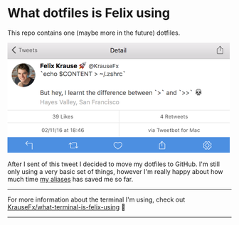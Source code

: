 # What dotfiles is Felix using

This repo contains one (maybe more in the future) dotfiles.

<img src="dotfilesTweet.png" width="500" />

After I sent of this tweet I decided to move my dotfiles to GitHub. I'm still only using a very basic set of things, however I'm really happy about how much time [my aliases](https://github.com/KrauseFx/dotfiles/blob/master/.zshrc#L10) has saved me so far.

---

For more information about the terminal I'm using, check out [KrauseFx/what-terminal-is-felix-using](https://github.com/KrauseFx/what-terminal-is-felix-using) 🚀

----

